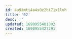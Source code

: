 ```yaml
---
id: 4u9imti4a4s0z2hi71x1luh
title: '02'
desc: ''
updated: 1690955481302
created: 1690955427291
---
```


